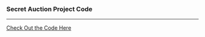 ### Secret Auction Project Code  
--------------------------------------------
[Check Out the Code Here](https://repl.it/@AkashKushwah/blind-auction-completed-1#main.py)
